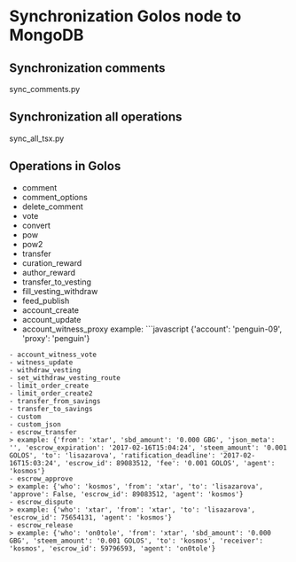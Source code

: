 # Synchronization Golos node to MongoDB

## Synchronization comments
sync_comments.py
## Synchronization all operations
sync_all_tsx.py
## Operations in Golos
- comment
- comment_options
- delete_comment
- vote
- convert
- pow
- pow2
- transfer
- curation_reward
- author_reward
- transfer_to_vesting
- fill_vesting_withdraw
- feed_publish
- account_create
- account_update
- account_witness_proxy
example: ```javascript
{'account': 'penguin-09', 'proxy': 'penguin'}
```
- account_witness_vote
- witness_update
- withdraw_vesting
- set_withdraw_vesting_route
- limit_order_create
- limit_order_create2
- transfer_from_savings
- transfer_to_savings
- custom
- custom_json
- escrow_transfer  
> example: {'from': 'xtar', 'sbd_amount': '0.000 GBG', 'json_meta': '', 'escrow_expiration': '2017-02-16T15:04:24', 'steem_amount': '0.001 GOLOS', 'to': 'lisazarova', 'ratification_deadline': '2017-02-16T15:03:24', 'escrow_id': 89083512, 'fee': '0.001 GOLOS', 'agent': 'kosmos'}
- escrow_approve  
> example: {'who': 'kosmos', 'from': 'xtar', 'to': 'lisazarova', 'approve': False, 'escrow_id': 89083512, 'agent': 'kosmos'}
- escrow_dispute  
> example: {'who': 'xtar', 'from': 'xtar', 'to': 'lisazarova', 'escrow_id': 75654131, 'agent': 'kosmos'}
- escrow_release  
> example: {'who': 'on0tole', 'from': 'xtar', 'sbd_amount': '0.000 GBG', 'steem_amount': '0.001 GOLOS', 'to': 'kosmos', 'receiver': 'kosmos', 'escrow_id': 59796593, 'agent': 'on0tole'}
